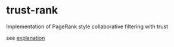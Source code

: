 trust-rank
==========

Implementation of PageRank style collaborative filtering with trust

see [explanation](http://sites.google.com/site/allentranucla/research)
